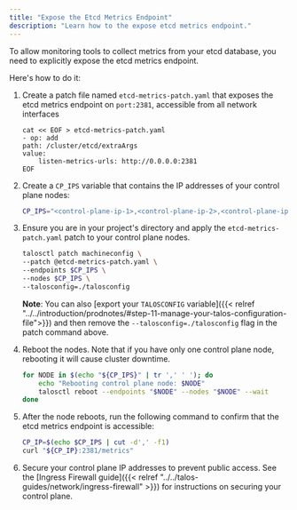 ```yaml
---
title: "Expose the Etcd Metrics Endpoint"
description: "Learn how to the expose etcd metrics endpoint."
---
```


To allow monitoring tools to collect metrics from your etcd database, you need to explicitly expose the etcd metrics endpoint.

Here's how to do it:

1. Create a patch file named `etcd-metrics-patch.yaml` that exposes the etcd metrics endpoint on `port:2381`, accessible from all network interfaces

    ```shell
    cat << EOF > etcd-metrics-patch.yaml
    - op: add
    path: /cluster/etcd/extraArgs
    value:
        listen-metrics-urls: http://0.0.0.0:2381
    EOF
    ```

1. Create a `CP_IPS` variable that contains the IP addresses of your control plane nodes:

    ```bash
    CP_IPS="<control-plane-ip-1>,<control-plane-ip-2>,<control-plane-ip-3>"
    ```

1. Ensure you are in your project's directory and apply the `etcd-metrics-patch.yaml` patch to your control plane nodes.

    ```bash
    talosctl patch machineconfig \
    --patch @etcd-metrics-patch.yaml \
    --endpoints $CP_IPS \
    --nodes $CP_IPS \
    --talosconfig=./talosconfig
    ```

    **Note**: You can also [export your `TALOSCONFIG` variable]({{< relref "../../introduction/prodnotes/#step-11-manage-your-talos-configuration-file">}}) and then remove the `--talosconfig=./talosconfig` flag in the patch command above.

1. Reboot the nodes.
   Note that if you have only one control plane node, rebooting it will cause cluster downtime.

    ```bash
    for NODE in $(echo "${CP_IPS}" | tr ',' ' '); do
        echo "Rebooting control plane node: $NODE"
        talosctl reboot --endpoints "$NODE" --nodes "$NODE" --wait
    done
    ```

1. After the node reboots, run the following command to confirm that the etcd metrics endpoint is accessible:

    ```bash
    CP_IP=$(echo $CP_IPS | cut -d',' -f1)
    curl "${CP_IP}:2381/metrics"
    ```

1. Secure your control plane IP addresses to prevent public access.
See the [Ingress Firewall guide]({{< relref "../../talos-guides/network/ingress-firewall" >}}) for instructions on securing your control plane.
